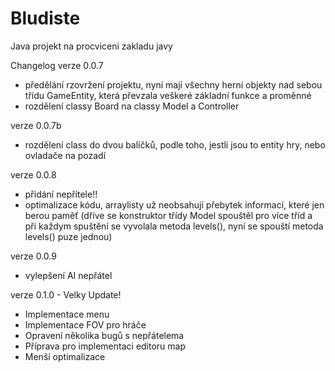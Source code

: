 Bludiste
========

Java projekt na procviceni zakladu javy

Changelog
verze 0.0.7
- předělání rzovržení projektu, 
  nyní mají všechny herní objekty nad sebou třídu GameEntity, 
  která převzala veškeré základní funkce a proměnné
- rozdělení classy Board na classy Model a Controller

verze 0.0.7b
- rozdělení class do dvou balíčků, podle toho, jestli jsou to
  entity hry, nebo ovladače na pozadí
  
verze 0.0.8
- přidání nepřítele!!
- optimalizace kódu, arraylisty už neobsahují přebytek informací, které jen berou paměť
  (dříve se konstruktor třídy Model spouštěl pro více tříd a při každym spuštění se vyvolala metoda levels(),
  nyní se spouští metoda levels() puze jednou)

verze 0.0.9
- vylepšení AI nepřátel

verze 0.1.0 - Velky Update!
- Implementace menu
- Implementace FOV pro hráče
- Opravení několika bugů s nepřátelema
- Příprava pro implementaci editoru map
- Menší optimalizace
